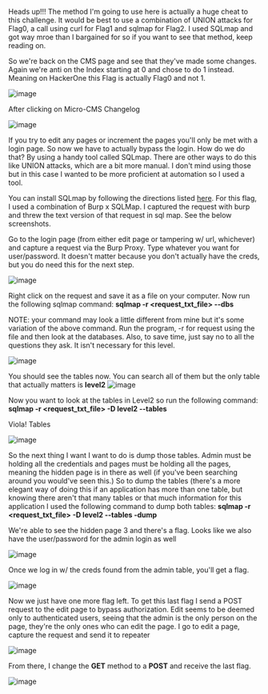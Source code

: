 Heads up!!! The method I'm going to use here is actually a huge cheat to this challenge. It would be best to use a combination of UNION attacks for Flag0, a call using curl for Flag1 and sqlmap for Flag2. I used SQLmap and got way mroe than I bargained for so if you want to see that method, keep reading on.


So we're back on the CMS page and see that they've made some changes. Again we're anti on the Index starting at 0 and chose to do 1 instead. Meaning on HackerOne this Flag is actually Flag0 and not 1.

![image](https://user-images.githubusercontent.com/113462727/194677573-ab4a4687-c872-4ccc-bb75-4a06e2e151e8.png)

After clicking on Micro-CMS Changelog

![image](https://user-images.githubusercontent.com/113462727/194678429-bc0bfd4a-588b-48ff-8a02-26e85bb7da69.png)

If you try to edit any pages or increment the pages you'll only be met with a login page. So now we have to actually bypass the login. How do we do that? By using a handy tool called SQLmap. There are other ways to do this like UNION attacks, which are a bit more manual. I don't mind using those but in this case I wanted to be more proficient at automation so I used a tool. 

You can install SQLmap by following the directions listed [here](https://sqlmap.org/). For this flag, I used a combination of Burp x SQLMap. I captured the request with burp and threw the text version of that request in sql map. See the below screenshots.


Go to the login page (from either edit page or tampering w/ url, whichever) and capture a request via the Burp Proxy. Type whatever you want for user/password. It doesn't matter because you don't actually have the creds, but you do need this for the next step.

![image](https://user-images.githubusercontent.com/113462727/194682523-2c49c61a-a3ed-470e-886b-e4af6bce650a.png)


Right click on the request and save it as a file on your computer. Now run the following sqlmap command: **sqlmap -r <request_txt_file> --dbs**

NOTE: your command may look a little different from mine but it's some variation of the above command. Run the program, -r for request using the file and then look at the databases. Also, to save time, just say no to all the questions they ask. It isn't necessary for this level.


![image](https://user-images.githubusercontent.com/113462727/194682606-643f6825-749d-4129-997d-3175ed1596fe.png)


You should see the tables now. You can search all of them but the only table that actually matters is **level2**
![image](https://user-images.githubusercontent.com/113462727/194683010-9bdb4edb-6101-4e4c-8ae9-7626b1e4b40d.png)


Now you want to look at the tables in Level2 so run the following command: **sqlmap -r <request_txt_file> -D level2 --tables**

Viola! Tables

![image](https://user-images.githubusercontent.com/113462727/194682960-e1f5d519-288c-478d-96e5-031959ec72b2.png)


So the next thing I want I want to do is dump those tables. Admin must be holding all the credentials and pages must be holding all the pages, meaning the hidden page is in there as well (if you've been searching around you would've seen this.) So to dump the tables (there's a more elegant way of doing this if an application has more than one table, but knowing there aren't that many tables or that much information for this application I used the following command to dump both tables:  **sqlmap -r <request_txt_file> -D level2 --tables -dump**


We're able to see the hidden page 3 and there's a flag. Looks like we also have the user/password for the admin login as well


![image](https://user-images.githubusercontent.com/113462727/194683808-adc2bbeb-0e0e-4fc8-a5e1-46376aa76213.png)

Once we log in w/ the creds found from the admin table, you'll get a flag.

![image](https://user-images.githubusercontent.com/113462727/194683900-7704fbfa-529d-457a-b8c8-3afe73617d54.png)

Now we just have one more flag left. To get this last flag I send a POST request to the edit page to bypass authorization. Edit seems to be deemed only to authenticated users, seeing that the admin is the only person on the page, they're the only ones who can edit the page. I go to edit a page, capture the request and send it to repeater

![image](https://user-images.githubusercontent.com/113462727/194684481-60f13a08-1645-46a5-afa9-9cf965a86929.png)

From there, I change the **GET** method to a **POST** and receive the last flag.

![image](https://user-images.githubusercontent.com/113462727/194684611-f732907c-e4a8-43c9-b45c-e26dbd8e011e.png)






